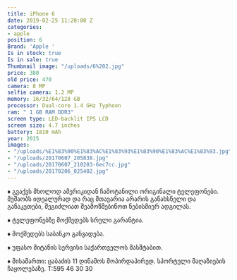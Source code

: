 ```yaml
---
title: iPhone 6
date: 2019-02-25 11:20:00 Z
categories:
- apple
position: 6
Brand: 'Apple '
Is in stock: true
Is in sale: true
Thumbnail image: "/uploads/6%202.jpg"
price: 380
old price: 470
camera: 8 MP
selfie camera: 1.2 MP
memory: 16/32/64/128 GB
processor: Dual-core 1.4 GHz Typhoon
ram: " 1 GB RAM DDR3"
screen type: LED-backlit IPS LCD
screen size: 4.7 inches
battery: 1810 mAh
year: 2015
images:
- "/uploads/%E1%83%90%E1%83%AC%E1%83%93%E1%83%90%E1%83%AC%E1%83%93.jpg"
- "/uploads/20170607_205838.jpg"
- "/uploads/20170607_210203-6ec7cc.jpg"
- "/uploads/20170206_025402.jpg"
---
```




♦️ გვაქვს მხოლოდ ამერიკიდან ჩამოტანილი ორიგინალი ტელეფონები. მუშაობს იდეალურად და რაც მთავარია არარის განახსნელი და განაკეთები, შეგიძლიათ შეამოწმებინოთ ნებისმიერ ადგილას.

♦️ ტელეფონებზე მოქმედებს სრული გარანტია.

♦️ მოქმედებს საბანკო განვადება.

♦️ უფასო მიტანის სერვისი საქართველოს მასშტაბით.

♦️ მისამართი: ცაბაძის 11 დინამოს მოპირდაპირედ. სპორტული მაღაზიების ჩაყოლებაზე. T:595 46 30 30
